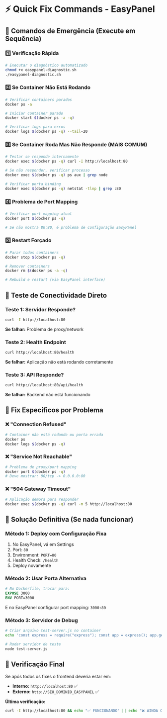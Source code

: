 # ⚡ Quick Fix Commands - EasyPanel

## 🚨 Comandos de Emergência (Execute em Sequência)

### 1️⃣ Verificação Rápida
```bash
# Executar o diagnóstico automatizado
chmod +x easypanel-diagnostic.sh
./easypanel-diagnostic.sh
```

### 2️⃣ Se Container Não Está Rodando
```bash
# Verificar containers parados
docker ps -a

# Iniciar container parado
docker start $(docker ps -a -q)

# Verificar logs para erros
docker logs $(docker ps -q) --tail=20
```

### 3️⃣ Se Container Roda Mas Não Responde (MAIS COMUM)
```bash
# Testar se responde internamente
docker exec $(docker ps -q) curl -I http://localhost:80

# Se não responder, verificar processo
docker exec $(docker ps -q) ps aux | grep node

# Verificar porta binding
docker exec $(docker ps -q) netstat -tlnp | grep :80
```

### 4️⃣ Problema de Port Mapping
```bash
# Verificar port mapping atual
docker port $(docker ps -q)

# Se não mostra 80:80, é problema de configuração EasyPanel
```

### 5️⃣ Restart Forçado
```bash
# Parar todos containers
docker stop $(docker ps -q)

# Remover containers
docker rm $(docker ps -a -q)

# Rebuild e restart (via EasyPanel interface)
```

## 🎯 Teste de Conectividade Direto

### Teste 1: Servidor Responde?
```bash
curl -I http://localhost:80
```
**Se falhar:** Problema de proxy/network

### Teste 2: Health Endpoint
```bash
curl http://localhost:80/health
```
**Se falhar:** Aplicação não está rodando corretamente

### Teste 3: API Responde?
```bash
curl http://localhost:80/api/health
```
**Se falhar:** Backend não está funcionando

## 🔧 Fix Específicos por Problema

### ❌ "Connection Refused"
```bash
# Container não está rodando ou porta errada
docker ps
docker logs $(docker ps -q)
```

### ❌ "Service Not Reachable" 
```bash
# Problema de proxy/port mapping
docker port $(docker ps -q)
# Deve mostrar: 80/tcp -> 0.0.0.0:80
```

### ❌ "504 Gateway Timeout"
```bash
# Aplicação demora para responder
docker exec $(docker ps -q) curl -m 5 http://localhost:80
```

## 🚀 Solução Definitiva (Se nada funcionar)

### Método 1: Deploy com Configuração Fixa
1. No EasyPanel, vá em Settings
2. Port: `80`
3. Environment: `PORT=80`
4. Health Check: `/health`
5. Deploy novamente

### Método 2: Usar Porta Alternativa
```dockerfile
# No Dockerfile, trocar para:
EXPOSE 3000
ENV PORT=3000
```
E no EasyPanel configurar port mapping: `3000:80`

### Método 3: Servidor de Debug
```bash
# Criar arquivo test-server.js no container
echo 'const express = require("express"); const app = express(); app.get("/", (req, res) => res.send("OK")); app.listen(80, "0.0.0.0", () => console.log("Test server on :80"));' > test-server.js

# Rodar servidor de teste
node test-server.js
```

## 📱 Verificação Final

Se após todos os fixes o frontend deveria estar em:
- **Interno:** `http://localhost:80` ✅
- **Externo:** `http://SEU_DOMINIO_EASYPANEL` ✅

**Última verificação:**
```bash
curl -I http://localhost:80 && echo "✅ FUNCIONANDO" || echo "❌ AINDA COM PROBLEMA"
```

